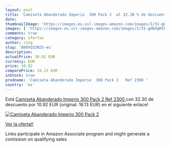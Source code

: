 ```yaml
---
layout: post
title: 'Camiseta Abanderado Imperio  300 Pack 2  al 32.30 % de descuento'
date: 
thumbnailImage: 'https://images-eu.ssl-images-amazon.com/images/I/31-gHbHgMIL._SL200_.jpg'
images: [ 'https://images-eu.ssl-images-amazon.com/images/I/31-gHbHgMIL._SL200_.jpg' ]
comments: true
category: ofertas
author: ring
slug: 'B00VQ32N2S-es'
description:
actualPrice: 10.92 EUR
currency: EUR
price: 10.92
comparePrice: 16.13 EUR
inStock: true
prodname: 'Camiseta Abanderado Imperio  300 Pack 2   Ref 2300 '
country: 'es'
---
```


Está [Camiseta Abanderado Imperio  300 Pack 2   Ref 2300 ](https://www.amazon.es/dp/B00VQ32N2S/?tag=tolees-21) con 32.30 de descuento por 10.92 EUR (original: 16.13 EUR) en el siguiente enlace!

[![Camiseta Abanderado Imperio  300 Pack 2 ](https://images-eu.ssl-images-amazon.com/images/I/31-gHbHgMIL._SL200_.jpg)](https://www.amazon.es/dp/B00VQ32N2S/?tag=tolees-21)

[Ver la oferta!!](https://www.amazon.es/dp/B00VQ32N2S/?tag=tolees-21)

Links participate in Amazon Associate program and might generate a comission on qualifying sales


